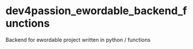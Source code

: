 # dev4passion_ewordable_backend_functions
Backend for ewordable project written in python / functions
